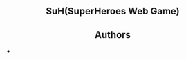 <!DOCTYPE html>
<html>
<head>
    <title>SuH(SuperHeroes Web Game)</title>
    <meta charset="utf-8">
</head>
    
<body>
      <article>
        <header>
        <h1>SuH(SuperHeroes Web Game)</h1>
        <div role="contentinfo">
            <section typeof="sa:AuthorsList">
            <h2>Authors</h2>
            <ul>
                <li typeof="sa:ContributorRole" property="schema:author">
                <span typeof="schema:Person">
                <meta property="schema:givenName" content="John">
                <meta property="schema:familyName" content="Holland">
                </span>
            </ul>
            </section>
        </div>
        </header>
      </article>
</body>
</html>
